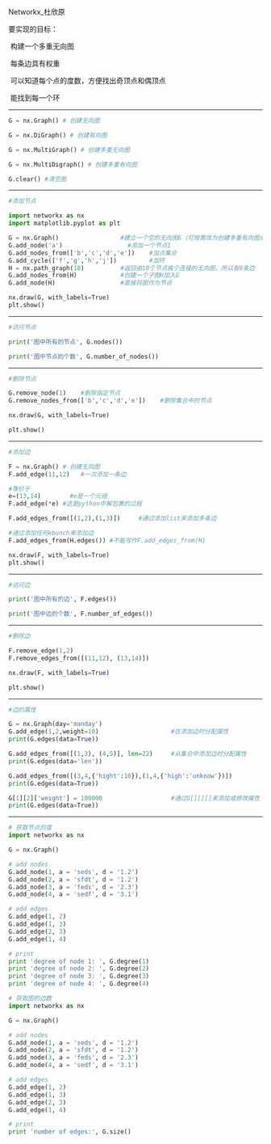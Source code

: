 Networkx_杜欣原

要实现的目标：

​	构建一个多重无向图

​	每条边具有权重

​	可以知道每个点的度数，方便找出奇顶点和偶顶点

​	能找到每一个环



---

```Python
G = nx.Graph() # 创建无向图

G = nx.DiGraph() # 创建有向图

G = nx.MultiGraph() # 创建多重无向图

G = nx.MultiDigraph() # 创建多重有向图

G.clear() #清空图
```

---------------------------------------------------------------------------------------------------------------

```Python
#添加节点

import networkx as nx
import matplotlib.pyplot as plt

G = nx.Graph()                 #建立一个空的无向图G（可按需改为创建多重有向图或多重无向图）
G.add_node('a')                  #添加一个节点1
G.add_nodes_from(['b','c','d','e'])    #加点集合
G.add_cycle(['f','g','h','j'])         #加环
H = nx.path_graph(10)          #返回由10个节点挨个连接的无向图，所以有9条边
G.add_nodes_from(H)            #创建一个子图H加入G
G.add_node(H)                  #直接将图作为节点

nx.draw(G, with_labels=True)
plt.show()
```

----------------------------------------------------------------------------------------

```Python
#访问节点

print('图中所有的节点', G.nodes())

print('图中节点的个数', G.number_of_nodes())
```

----

```Python
#删除节点

G.remove_node(1)    #删除指定节点
G.remove_nodes_from(['b','c','d','e'])    #删除集合中的节点

nx.draw(G, with_labels=True)

plt.show()
```

----

```python
#添加边

F = nx.Graph() # 创建无向图
F.add_edge(11,12)   #一次添加一条边

#等价于
e=(13,14)        #e是一个元组
F.add_edge(*e) #这是python中解包裹的过程

F.add_edges_from([(1,2),(1,3)])     #通过添加list来添加多条边

#通过添加任何ebunch来添加边
F.add_edges_from(H.edges()) #不能写作F.add_edges_from(H)

nx.draw(F, with_labels=True)
plt.show()
```

----

```Python
#访问边

print('图中所有的边', F.edges())

print('图中边的个数', F.number_of_edges())
```

----

```Python
#删除边

F.remove_edge(1,2)
F.remove_edges_from([(11,12), (13,14)])

nx.draw(F, with_labels=True)

plt.show()
```

---

```python
#边的属性

G = nx.Graph(day='manday')
G.add_edge(1,2,weight=10)                    #在添加边时分配属性
print(G.edges(data=True))

G.add_edges_from([(1,3), (4,5)], len=22)     #从集合中添加边时分配属性
print(G.edges(data='len'))

G.add_edges_from([(3,4,{'hight':10}),(1,4,{'high':'unknow'})])
print(G.edges(data=True))

G[1][2]['weight'] = 100000                   #通过G[][][]来添加或修改属性
print(G.edges(data=True))
```

---

```python
# 获取节点的度
import networkx as nx

G = nx.Graph()

# add nodes
G.add_node(1, a = 'seds', d = '1.2')
G.add_node(2, a = 'sfdt', d = '1.2')
G.add_node(3, a = 'feds', d = '2.3')
G.add_node(4, a = 'sedf', d = '3.1')

# add edges
G.add_edge(1, 2)
G.add_edge(1, 3)
G.add_edge(2, 3)
G.add_edge(1, 4)

# print
print 'degree of node 1: ', G.degree(1)
print 'degree of node 2: ', G.degree(2)
print 'degree of node 3: ', G.degree(3)
print 'degree of node 4: ', G.degree(4)
```

```Python
# 获取图的边数
import networkx as nx

G = nx.Graph()

# add nodes
G.add_node(1, a = 'seds', d = '1.2')
G.add_node(2, a = 'sfdt', d = '1.2')
G.add_node(3, a = 'feds', d = '2.3')
G.add_node(4, a = 'sedf', d = '3.1')

# add edges
G.add_edge(1, 2)
G.add_edge(1, 3)
G.add_edge(2, 3)
G.add_edge(1, 4)

# print
print 'number of edges:', G.size()
```

